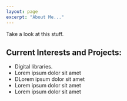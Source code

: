 ```yaml
---
layout: page
excerpt: "About Me..."
---
```


Take a look at this stuff.

## Current Interests and Projects:

- Digital libraries. 
- Lorem ipsum dolor sit amet
- DLorem ipsum dolor sit amet
- Lorem ipsum dolor sit amet
- Lorem ipsum dolor sit amet

